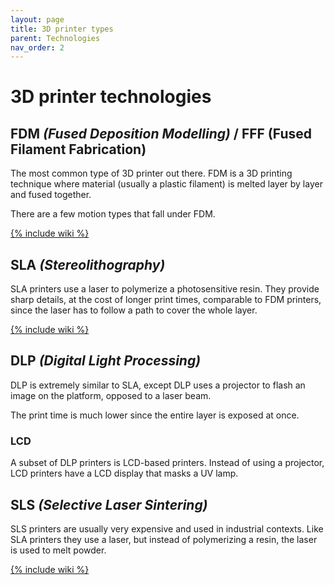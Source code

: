 ```yaml
---
layout: page
title: 3D printer types
parent: Technologies
nav_order: 2
---
```


# 3D printer technologies

## FDM _(Fused Deposition Modelling)_ / FFF (Fused Filament Fabrication)

The most common type of 3D printer out there. FDM is a 3D printing technique where material (usually a plastic filament) is melted layer by layer and fused together.

There are a few motion types that fall under FDM.

[{% include wiki %}](https://en.wikipedia.org/wiki/Fused_filament_fabrication)


## SLA _(Stereolithography)_

SLA printers use a laser to polymerize a photosensitive resin. They provide sharp details, at the cost of longer print times, comparable to FDM printers, since the laser has to follow a path to cover the whole layer.

[{% include wiki %}](https://en.wikipedia.org/wiki/Stereolithography)

## DLP _(Digital Light Processing)_

DLP is extremely similar to SLA, except DLP uses a projector to flash an image on the platform, opposed to a laser beam.

The print time is much lower since the entire layer is exposed at once.

### LCD

A subset of DLP printers is LCD-based printers. Instead of using a projector, LCD printers have a LCD display that masks a UV lamp.

## SLS _(Selective Laser Sintering)_

SLS printers are usually very expensive and used in industrial contexts. Like SLA printers they use a laser, but instead of polymerizing a resin, the laser is used to melt powder.

[{% include wiki %}](https://en.wikipedia.org/wiki/Selective_laser_sintering)

